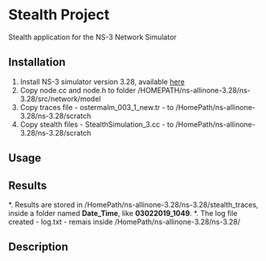 # Stealth Project

Stealth application for the NS-3 Network Simulator

## Installation 

1. Install NS-3 simulator version 3.28, available [here](https://www.nsnam.org/releases/ns-3-28/)
2. Copy node.cc and node.h to folder /HOMEPATH/ns-allinone-3.28/ns-3.28/src/network/model
3. Copy traces file - ostermalm_003_1_new.tr -  to /HomePath/ns-allinone-3.28/ns-3.28/scratch
4. Copy stealth files - StealthSimulation_3.cc - to /HomePath/ns-allinone-3.28/ns-3.28/scratch

## Usage

## Results

*. Results are stored in /HomePath/ns-allinone-3.28/ns-3.28/stealth_traces, inside a folder named **Date_Time**, like **03022019_1049**.
*. The log file created - log.txt - remais inside /HomePath/ns-allinone-3.28/ns-3.28/

## Description


